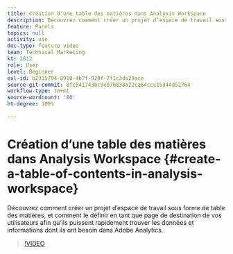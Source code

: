 ```yaml
---
title: Création d’une table des matières dans Analysis Workspace
description: Découvrez comment créer un projet d’espace de travail sous forme de table des matières, et comment le définir en tant que page de destination de vos utilisateurs afin qu’ils puissent rapidement trouver les données et informations dont ils ont besoin dans Adobe Analytics.
feature: Panels
topics: null
activity: use
doc-type: feature video
team: Technical Marketing
kt: 2812
role: User
level: Beginner
exl-id: b2315794-8910-4b7f-920f-7f1c3da29ace
source-git-commit: 8fc641743bc9e07b838a22ca64ccc15344d52764
workflow-type: tm+mt
source-wordcount: '80'
ht-degree: 100%

---
```


# Création d’une table des matières dans Analysis Workspace {#create-a-table-of-contents-in-analysis-workspace}

Découvrez comment créer un projet d’espace de travail sous forme de table des matières, et comment le définir en tant que page de destination de vos utilisateurs afin qu’ils puissent rapidement trouver les données et informations dont ils ont besoin dans Adobe Analytics.

>[!VIDEO](https://video.tv.adobe.com/v/26990/?quality=12&learn=on)
